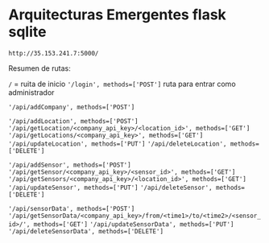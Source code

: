 # Arquitecturas Emergentes flask sqlite



`http://35.153.241.7:5000/`

Resumen de rutas:

`/` = ruita de inicio
`'/login', methods=['POST']`      ruta para entrar como administrador

`'/api/addCompany', methods=['POST']`

`'/api/addLocation', methods=['POST']`
`'/api/getLocation/<company_api_key>/<location_id>', methods=['GET']`
`'/api/getLocations/<company_api_key>', methods=['GET']`
`'/api/updateLocation', methods=['PUT']`
`'/api/deleteLocation', methods=['DELETE']`

`'/api/addSensor', methods=['POST']`
`'/api/getSensor/<company_api_key>/<sensor_id>', methods=['GET']`
`'/api/getSensors/<company_api_key>/<location_id>', methods=['GET']`
`'/api/updateSensor', methods=['PUT']`
`'/api/deleteSensor', methods=['DELETE']`

`'/api/sensorData', methods=['POST']`
`'/api/getSensorData/<company_api_key>/from/<time1>/to/<time2>/<sensor_id>/', methods=['GET']`
`'/api/updateSensorData', methods=['PUT']`
`'/api/deleteSensorData', methods=['DELETE']`



